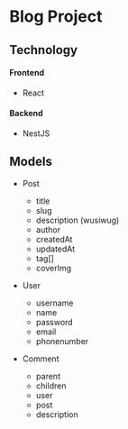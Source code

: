 # Blog Project

## Technology

#### Frontend
- React

#### Backend
- NestJS

## Models

-   Post
    -   title
    -   slug
    -   description (wusiwug)
    -   author
    -   createdAt
    -   updatedAt
    -   tag[]
    -   coverImg

-   User
    -   username
    -   name
    -   password
    -   email
    -   phonenumber
-   Comment
    - parent
    - children
    - user
    - post
    - description
